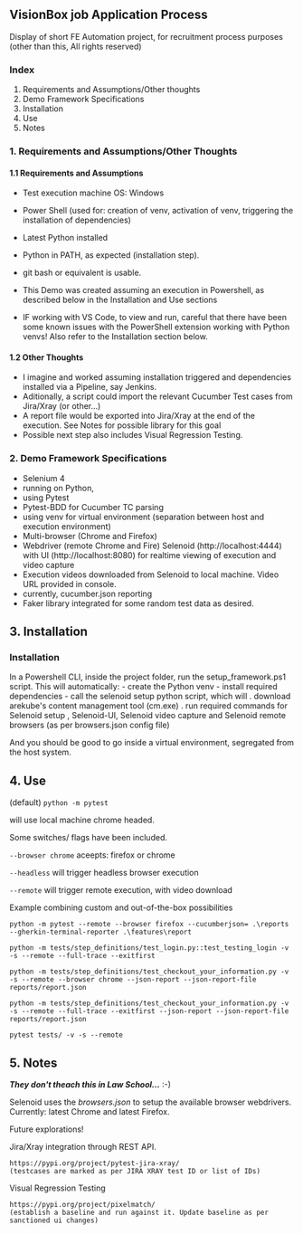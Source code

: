## VisionBox job Application Process

Display of short FE Automation project, for recruitment process purposes
(other than this, All rights reserved)

### Index
1. Requirements and Assumptions/Other thoughts
2. Demo Framework Specifications
3. Installation
4. Use
5. Notes

### 1. Requirements and Assumptions/Other Thoughts
#### 1.1 Requirements and Assumptions
- Test execution machine OS: Windows
- Power Shell (used for: creation of venv, activation of venv, triggering the installation of dependencies)
- Latest Python installed
- Python in PATH, as expected (installation step).
- git bash or equivalent is usable.

- This Demo was created assuming an execution in Powershell, as described below in the Installation and Use sections
- IF working with VS Code, to view and run, careful that there have been some known issues with the PowerShell extension working with Python venvs! Also refer to the Installation section below.

#### 1.2 Other Thoughts

- I imagine and worked assuming installation triggered and dependencies installed via a Pipeline, say Jenkins.
- Aditionally, a script could import the relevant Cucumber Test cases from Jira/Xray (or other...)
- A report file would be exported into Jira/Xray at the end of the execution. See Notes for possible library for this goal
- Possible next step also includes Visual Regression Testing.

### 2. Demo Framework Specifications

- Selenium 4
- running on Python,
- using Pytest
- Pytest-BDD for Cucumber TC parsing
- using venv for virtual environment (separation between host and execution environment)
- Multi-browser (Chrome and Firefox)
- Webdriver (remote Chrome and Fire) Selenoid (http://localhost:4444) with UI (http://localhost:8080) for realtime viewing of execution and video capture
- Execution videos downloaded from Selenoid to local machine. Video URL provided in console.
- currently, cucumber.json reporting
- Faker library integrated for some random test data as desired.

## 3. Installation

### Installation
In a Powershell CLI, inside the project folder, run the setup_framework.ps1 script.
This will automatically:
    - create the Python venv
    - install required dependencies
    - call the selenoid setup python script, which will
        . download arekube's content management tool (cm.exe)
        . run required commands for Selenoid setup , Selenoid-UI, Selenoid video capture and Selenoid remote browsers (as per browsers.json config file)

And you should be good to go inside a virtual environment, segregated from the host system.



## 4. Use

(default)
```python -m pytest```

will use local machine chrome headed.

Some switches/ flags have been included.

```--browser chrome``` 
aceepts: firefox or chrome

```--headless``` 
will trigger headless browser execution

```--remote```
will trigger remote execution, with video download

Example combining custom and out-of-the-box possibilities

```python -m pytest --remote --browser firefox --cucumberjson= .\reports --gherkin-terminal-reporter .\features\report```

```python -m tests/step_definitions/test_login.py::test_testing_login -v -s --remote --full-trace --exitfirst```

```python -m tests/step_definitions/test_checkout_your_information.py -v -s --remote --browser chrome --json-report --json-report-file reports/report.json```

```python -m tests/step_definitions/test_checkout_your_information.py -v -s --remote --full-trace --exitfirst --json-report --json-report-file reports/report.json```

```pytest tests/ -v -s --remote```


## 5. Notes

***They don't theach this in Law School...*** :-)

Selenoid uses the _browsers.json_ to setup the available browser webdrivers. 
Currently: latest Chrome and latest Firefox.

Future explorations!

Jira/Xray integration through REST API.

    https://pypi.org/project/pytest-jira-xray/
    (testcases are marked as per JIRA XRAY test ID or list of IDs)

Visual Regression Testing

    https://pypi.org/project/pixelmatch/
    (establish a baseline and run against it. Update baseline as per sanctioned ui changes)
